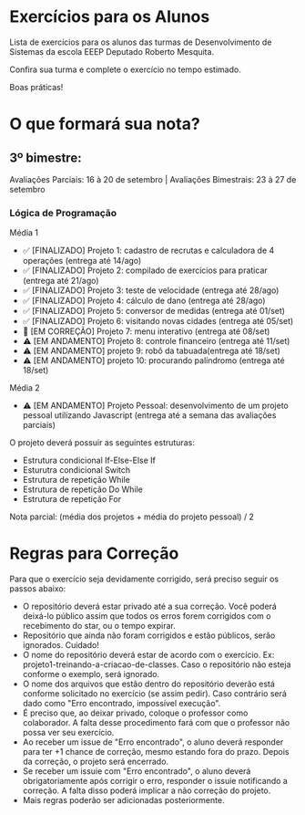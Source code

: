 # Exercícios para os Alunos
Lista de exercícios para os alunos das turmas de Desenvolvimento de Sistemas da escola EEEP Deputado Roberto Mesquita.

Confira sua turma e complete o exercício no tempo estimado.

Boas práticas!

# O que formará sua nota?
## 3º bimestre:
Avaliações Parciais: 16 à 20 de setembro | Avaliações Bimestrais: 23 à 27 de setembro
### Lógica de Programação
Média 1
- ✅ [FINALIZADO] Projeto 1: cadastro de recrutas e calculadora de 4 operações (entrega até 14/ago)
- ✅ [FINALIZADO] Projeto 2: compilado de exercícios para praticar (entrega até 21/ago)
- ✅ [FINALIZADO] Projeto 3: teste de velocidade (entrega até 28/ago)
- ✅ [FINALIZADO] Projeto 4: cálculo de dano (entrega até 28/ago)
- ✅ [FINALIZADO] Projeto 5: conversor de medidas (entrega até 01/set)
- ✅ [FINALIZADO] Projeto 6: visitando novas cidades (entrega até 05/set)
- 👀 [EM CORREÇÃO] Projeto 7: menu interativo (entrega até 08/set)
- ⚠️ [EM ANDAMENTO] Projeto 8: controle financeiro (entrega até 11/set)
- ⚠️ [EM ANDAMENTO] projeto 9: robô da tabuada(entrega até 18/set)
- ⚠️ [EM ANDAMENTO] projeto 10: procurando palíndromo (entrega até 18/set)

Média 2
- ⚠️ [EM ANDAMENTO] Projeto Pessoal: desenvolvimento de um projeto pessoal utilizando Javascript (entrega até a semana das avaliações parciais)

O projeto deverá possuir as seguintes estruturas:
- Estrutura condicional If-Else-Else If
- Esturutra condicional Switch
- Estrutura de repetição While
- Estrutura de repetição Do While
- Estrutura de repetição For

Nota parcial: (média dos projetos + média do projeto pessoal) /  2

# Regras para Correção

Para que o exercício seja devidamente corrigido, será preciso seguir os passos abaixo:
- O repositório deverá estar privado até a sua correção. Você poderá deixá-lo público assim que todos os erros forem corrigidos com o recebimento do star, ou o tempo expirar.
- Repositório que ainda não foram corrigidos e estão públicos, serão ignorados. Cuidado!
- O nome do repositório deverá estar de acordo com o exercício. Ex: projeto1-treinando-a-criacao-de-classes. Caso o repositório não esteja conforme o exemplo, será ignorado.
- O nome dos arquivos que estão dentro do repositório deverão está conforme solicitado no exercício (se assim pedir). Caso contrário será dado como "Erro encontrado, impossível execução".
- É preciso que, ao deixar privado, coloque o professor como colaborador. A falta desse procedimento fará com que o professor não possa ver seu exercício.
- Ao receber um issue de "Erro encontrado", o aluno deverá responder para ter +1 chance de correção, mesmo estando fora do prazo. Depois da correção, o projeto será encerrado.
- Se receber um issuie com "Erro encontrado", o aluno deverá obrigatoriamente após corrigir o erro, responder o issuie notificando a correção. A falta disso poderá implicar a não correção do projeto.
- Mais regras poderão ser adicionadas posteriormente.
